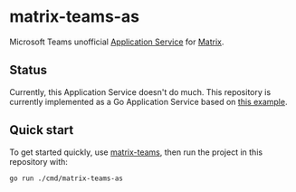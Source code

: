 # matrix-teams-as

Microsoft Teams unofficial [Application Service](https://matrix.org/docs/guides/application-services) for [Matrix](https://matrix.org/).

## Status

Currently, this Application Service doesn't do much. This repository is currently implemented as a
Go Application Service based on [this example](https://matrix.org/docs/guides/application-services#example).

## Quick start

To get started quickly, use [matrix-teams](https://github.com/fossteams/matrix-teams), then run the project
in this repository with:

```bash
go run ./cmd/matrix-teams-as
```
